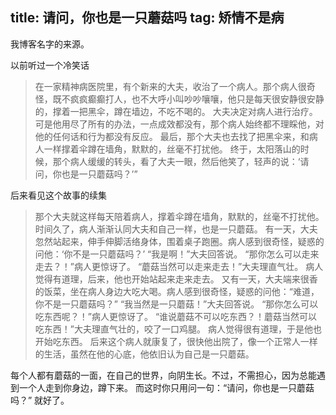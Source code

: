 title: 请问，你也是一只蘑菇吗
tag: 矫情不是病
---

我博客名字的来源。
<!--more-->

以前听过一个冷笑话
>在一家精神病医院里，有个新来的大夫，收治了一个病人。那个病人很奇怪，既不疯疯癫癫打人，也不大呼小叫吵吵嚷嚷，他只是每天很安静很安静的，撑着一把黑伞，蹲在墙边，不吃不喝的。
大夫决定对病人进行治疗。可是他用尽了所有的办法，一点成效都没有，那个病人始终都不理睬他，对他的任何话和行为都没有反应。
最后，那个大夫也去找了把黑伞来，和病人一样撑着伞蹲在墙角，默默的，丝毫不打扰他。
终于，太阳落山的时候，那个病人缓缓的转头，看了大夫一眼，然后他笑了，轻声的说：‘请问，你也是一只蘑菇吗？’”


后来看见这个故事的续集
>那个大夫就这样每天陪着病人，撑着伞蹲在墙角，默默的，丝毫不打扰他。时间久了，病人渐渐认同大夫和自己一样，也是一只蘑菇。
有一天，大夫忽然站起来，伸手伸脚活络身体，围着桌子跑圈。病人感到很奇怪，疑惑的问他：‘你不是一只蘑菇吗？’
“我是啊！”大夫回答说。
“那你怎么可以走来走去？！”病人更惊讶了。
“蘑菇当然可以走来走去！”大夫理直气壮。
病人觉得有道理，后来，他也开始站起来走来走去。
又有一天，大夫端来很香的饭菜，坐在病人身边大吃大喝。病人感到很奇怪，疑惑的问他：“难道，你不是一只蘑菇吗？”
“我当然是一只蘑菇！”大夫回答说。
“那你怎么可以吃东西呢？！”病人更惊讶了。
“谁说蘑菇不可以吃东西？！蘑菇当然可以吃东西！”大夫理直气壮的，咬了一口鸡腿。
病人觉得很有道理，于是他也开始吃东西。
后来这个病人就康复了，很快他出院了，像一个正常人一样的生活，虽然在他的心底，他依旧认为自己是一只蘑菇。

每个人都有蘑菇的一面，在自己的世界，向阴生长。不过，不需担心，因为总能遇到一个人走到你身边，蹲下来。
而这时你只用问一句：“请问，你也是一只蘑菇吗？” 就好了。

